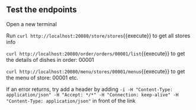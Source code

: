 ## Test the endpoints

Open a new terminal

Run
`curl http://localhost:20080/store/stores`{{execute}}
to get all stores info

`curl http://localhost:20080/order/orders/00001/list`{{execute}}
to get the details of dishes in order: 00001

`curl http://localhost:20080/menu/stores/00001/menus`{{execute}}
to get the menu of store: 00001
etc.

If an error returns, try add a header by adding
`-i -H "Content-Type: application/json" -H "Accept: */*" -H "Connection: keep-alive" -H "Content-Type: application/json"`
in front of the link
